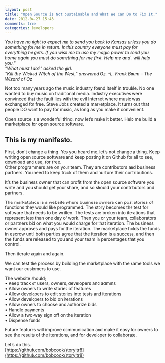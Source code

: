 ```yaml
---
layout: post
title: "Open Source is Not Sustainable and What We Can Do to Fix It."
date: 2012-04-27 15:43
comments: true
categories: Developers
---
```

*You have no right to expect me to send you back to Kansas unless you do something for me in return. In this country everyone must pay for everything he gets. If you wish me to use my magic power to send you home again you must do something for me first. Help me and I will help you."   
"What must I do?" asked the girl.   
"Kill the Wicked Witch of the West," answered Oz.  -L. Frank Baum – The Wizard of Oz*   
   
Not too many years ago the music industry found itself in trouble.  No one wanted to buy music on traditional media. Industry executives were convinced that the fault lies with the evil Internet where music was exchanged for free.
Steve Jobs created a marketplace.  It turns out that people DO want to pay for music, as long as you make it convenient. 

Open source is a wonderful thing, now let’s make it better.
Help me build a marketplace for open source software.

This is my manifesto.
---------------------

First, don’t change a thing.  Yes you heard me, let’s not change a thing.  Keep writing open source software and keep posting it on Github for all to see, download and use, for free.    
Other programmers are on your team.  They are contributors and business partners.  You need to keep track of them and nurture their contributions.  

It’s the business owner that can profit from the open source software you write and you should get your share, and so should your contributors and partners.

The marketplace is a website where business owners can post stories of functions they would like programmed.  The story becomes the test for software that needs to be written.  The tests are broken into iterations that represent less than one day of work.  Then you or your team, collaborators or partners bid on what you would charge for that iteration.  The business owner approves and pays for the iteration.  The marketplace holds the funds in escrow until both parties agree that the iteration is a success, and then the funds are released to you and your team in percentages that you control.  
 
Then iterate again and again.   

We can test the process by building the marketplace with the same tools we want our customers to use.

The website should;   
        •  Keep track of users, owners, developers and admins  
        •  Allow owners to write stories of features    
        •  Allow developers to edit stories into tests and iterations  
        •  Allow developers to bid on iterations   
        •  Allow owners to choose and authorize bids   
        •  Handle payments   
        •  Allow a two-way sign off on the iteration   
        •  Dispense funds       

Future features will improve communication and make it easy for owners to see the results of the iterations, and for developer to collaborate.   

Let’s do this.  
[https://github.com/bobcook/storyitr8](https://github.com/bobcook/storyitr8)
